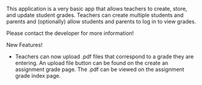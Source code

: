This application is a very basic app that allows teachers to create, store, and update student grades. Teachers can create multiple students and parents and (optionally) allow students and parents to log in to view grades.

Please contact the developer for more information!

New Features!
  * Teachers can now upload .pdf files that correspond to a grade they are entering. An upload file button can be found on the create an assignment grade page. The .pdf can be viewed on the assignment grade index page.
